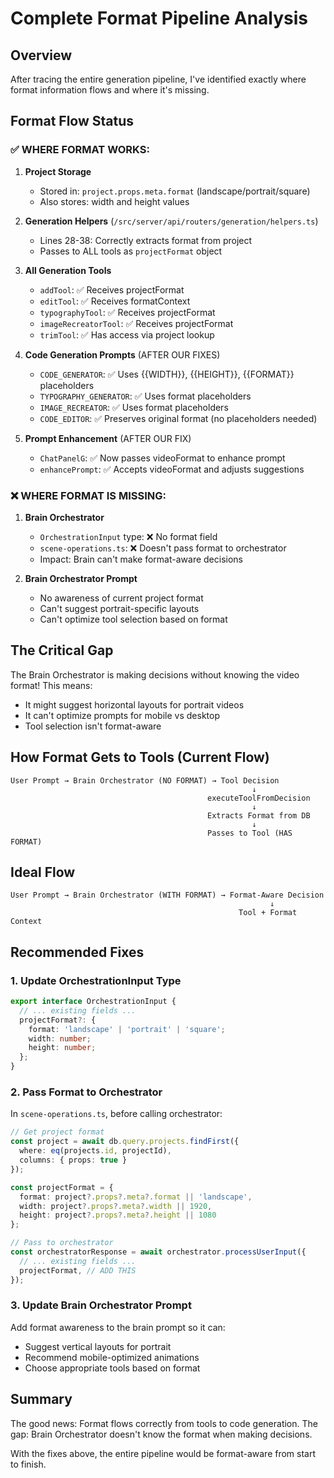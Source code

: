 # Complete Format Pipeline Analysis

## Overview
After tracing the entire generation pipeline, I've identified exactly where format information flows and where it's missing.

## Format Flow Status

### ✅ WHERE FORMAT WORKS:

1. **Project Storage**
   - Stored in: `project.props.meta.format` (landscape/portrait/square)
   - Also stores: width and height values

2. **Generation Helpers** (`/src/server/api/routers/generation/helpers.ts`)
   - Lines 28-38: Correctly extracts format from project
   - Passes to ALL tools as `projectFormat` object

3. **All Generation Tools**
   - `addTool`: ✅ Receives projectFormat
   - `editTool`: ✅ Receives formatContext 
   - `typographyTool`: ✅ Receives projectFormat
   - `imageRecreatorTool`: ✅ Receives projectFormat
   - `trimTool`: ✅ Has access via project lookup

4. **Code Generation Prompts** (AFTER OUR FIXES)
   - `CODE_GENERATOR`: ✅ Uses {{WIDTH}}, {{HEIGHT}}, {{FORMAT}} placeholders
   - `TYPOGRAPHY_GENERATOR`: ✅ Uses format placeholders
   - `IMAGE_RECREATOR`: ✅ Uses format placeholders
   - `CODE_EDITOR`: ✅ Preserves original format (no placeholders needed)

5. **Prompt Enhancement** (AFTER OUR FIX)
   - `ChatPanelG`: ✅ Now passes videoFormat to enhance prompt
   - `enhancePrompt`: ✅ Accepts videoFormat and adjusts suggestions

### ❌ WHERE FORMAT IS MISSING:

1. **Brain Orchestrator**
   - `OrchestrationInput` type: ❌ No format field
   - `scene-operations.ts`: ❌ Doesn't pass format to orchestrator
   - Impact: Brain can't make format-aware decisions

2. **Brain Orchestrator Prompt**
   - No awareness of current project format
   - Can't suggest portrait-specific layouts
   - Can't optimize tool selection based on format

## The Critical Gap

The Brain Orchestrator is making decisions without knowing the video format! This means:
- It might suggest horizontal layouts for portrait videos
- It can't optimize prompts for mobile vs desktop
- Tool selection isn't format-aware

## How Format Gets to Tools (Current Flow)

```
User Prompt → Brain Orchestrator (NO FORMAT) → Tool Decision
                                                      ↓
                                            executeToolFromDecision
                                                      ↓
                                            Extracts Format from DB
                                                      ↓
                                            Passes to Tool (HAS FORMAT)
```

## Ideal Flow

```
User Prompt → Brain Orchestrator (WITH FORMAT) → Format-Aware Decision
                                                          ↓
                                                   Tool + Format Context
```

## Recommended Fixes

### 1. Update OrchestrationInput Type
```typescript
export interface OrchestrationInput {
  // ... existing fields ...
  projectFormat?: {
    format: 'landscape' | 'portrait' | 'square';
    width: number;
    height: number;
  };
}
```

### 2. Pass Format to Orchestrator
In `scene-operations.ts`, before calling orchestrator:
```typescript
// Get project format
const project = await db.query.projects.findFirst({
  where: eq(projects.id, projectId),
  columns: { props: true }
});

const projectFormat = {
  format: project?.props?.meta?.format || 'landscape',
  width: project?.props?.meta?.width || 1920,
  height: project?.props?.meta?.height || 1080
};

// Pass to orchestrator
const orchestratorResponse = await orchestrator.processUserInput({
  // ... existing fields ...
  projectFormat, // ADD THIS
});
```

### 3. Update Brain Orchestrator Prompt
Add format awareness to the brain prompt so it can:
- Suggest vertical layouts for portrait
- Recommend mobile-optimized animations
- Choose appropriate tools based on format

## Summary

The good news: Format flows correctly from tools to code generation.
The gap: Brain Orchestrator doesn't know the format when making decisions.

With the fixes above, the entire pipeline would be format-aware from start to finish.